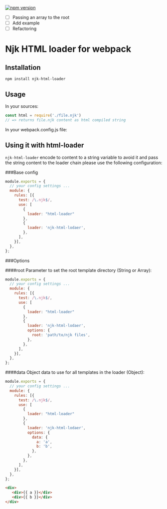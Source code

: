 [![npm version](https://badge.fury.io/js/njk-html-loader.svg)](https://www.npmjs.com/package/njk-html-loader)

- [ ] Passing an array to the root
- [ ] Add example
- [ ] Refactoring

# Njk HTML loader for webpack

## Installation

`npm install njk-html-loader`

## Usage

In your sources:

``` javascript
const html = require('./file.njk')
// => returns file.njk content as html compiled string
```

In your webpack.config.js  file:

## Using it with html-loader

`njk-html-loader` encode to content to a string variable to avoid it and pass the string content to the loader chain please use the following configuration:

###Base config

```javascript
module.exports = {
  // your config settings ...
  module: {
    rules: [{
      test: /\.njk$/,
      use: [
        {
          loader: "html-loader"
        },
        {
          loader: 'njk-html-lodaer',
        },
      ],
    }],
  },
};
```

###Options

####root
   Parameter to set the root template directory (String or Array): 
   
   ```javascript
   module.exports = {
     // your config settings ...
     module: {
       rules: [{
         test: /\.njk$/,
         use: [
           {
             loader: "html-loader"
           },
           {
             loader: 'njk-html-lodaer',
             options: {
               root: 'path/to/njk files',
             },
           },
         ],
       }],
     },
   };
   ```
   
 ####data
 Object data to use for all templates in the loader (Object): 
 
 ```javascript
 module.exports = {
   // your config settings ...
   module: {
     rules: [{
       test: /\.njk$/,
       use: [
         {
           loader: "html-loader"
         },
         {
           loader: 'njk-html-lodaer',
           options: {
             data: {
               a: 'a',
               b: 'b',
             },
           },
         },
       ],
     }],
   },
 };
 ```
 
 ```html
<div>
	<div>{{ a }}</div>
	<div>{{ b }}</div>
</div> 
 ```
